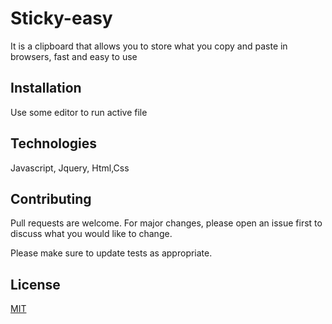 # Sticky-easy   

It is a clipboard that allows you to store what you copy and paste in browsers, fast and easy to use

## Installation

Use some editor to run active file

## Technologies
Javascript, Jquery, Html,Css

## Contributing
Pull requests are welcome. For major changes, please open an issue first to discuss what you would like to change.

Please make sure to update tests as appropriate.

## License
[MIT](https://choosealicense.com/licenses/mit/)